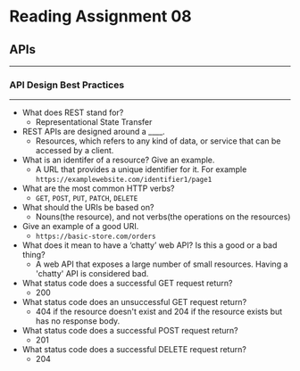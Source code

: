 # Reading Assignment 08

## APIs

---

### API Design Best Practices

---

- What does REST stand for?
  - Representational State Transfer
- REST APIs are designed around a ____.
  - Resources, which refers to any kind of data, or service that can be accessed by a client.
- What is an identifer of a resource? Give an example.
  - A URL that provides a unique identifier for it. For example `https://examplewebsite.com/identifier1/page1`
- What are the most common HTTP verbs?
  - `GET`, `POST`, `PUT`, `PATCH`, `DELETE`
- What should the URIs be based on?
  - Nouns(the resource), and not verbs(the operations on the resources)
- Give an example of a good URI.
  - `https://basic-store.com/orders`
- What does it mean to have a ‘chatty’ web API? Is this a good or a bad thing?
  - A web API that exposes a large number of small resources. Having a 'chatty' API is considered bad.
- What status code does a successful GET request return?
  - 200
- What status code does an unsuccessful GET request return?
  - 404 if the resource doesn't exist and 204 if the resource exists but has no response body.
- What status code does a successful POST request return?
  - 201
- What status code does a successful DELETE request return?
  - 204
